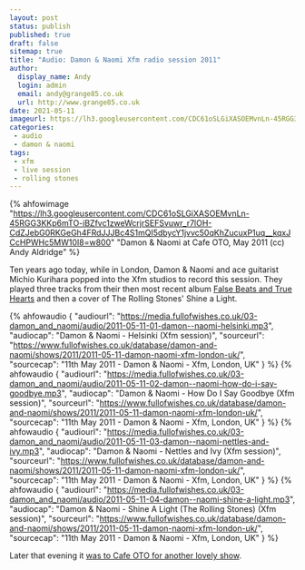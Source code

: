 ```yaml
---
layout: post
status: publish
published: true
draft: false
sitemap: true
title: "Audio: Damon & Naomi Xfm radio session 2011"
author:
  display_name: Andy
  login: admin
  email: andy@grange85.co.uk
  url: http://www.grange85.co.uk
date: 2021-05-11
imageurl: https://lh3.googleusercontent.com/CDC61oSLGiXASOEMvnLn-45RGG3KKp6mTO-iBZfvc1zweWcrjrSEFSvuwr_r7lOH-CdZJebG0RKGeGh4FRdJJJBc4S1mQI5dbycY1jvvc50qKhZucuxP1uq__kqxJCcHPWHc5MW10I8=w2400
categories:
 - audio
 - damon & naomi
tags:
 - xfm
 - live session
 - rolling stones
---
```

{% ahfowimage "https://lh3.googleusercontent.com/CDC61oSLGiXASOEMvnLn-45RGG3KKp6mTO-iBZfvc1zweWcrjrSEFSvuwr_r7lOH-CdZJebG0RKGeGh4FRdJJJBc4S1mQI5dbycY1jvvc50qKhZucuxP1uq__kqxJCcHPWHc5MW10I8=w800" "Damon & Naomi at Cafe OTO, May 2011 (cc) Andy Aldridge" %}

Ten years ago today, while in London, Damon & Naomi and ace guitarist Michio Kurihara popped into the Xfm studios to record this session. They played three tracks from their then most recent album [False Beats and True Hearts](/database/damon-and-naomi/releases/damon-and-naomi-false-beats-and-true-hearts/) and then a cover of The Rolling Stones' Shine a Light.

{% ahfowaudio {
"audiourl": "https://media.fullofwishes.co.uk/03-damon_and_naomi/audio/2011-05-11-01-damon--naomi-helsinki.mp3",
"audiocap": "Damon & Naomi - Helsinki (Xfm session)",
"sourceurl": "https://www.fullofwishes.co.uk/database/damon-and-naomi/shows/2011/2011-05-11-damon-naomi-xfm-london-uk/",
"sourcecap": "11th May 2011 - Damon & Naomi - Xfm, London, UK"
} %}
{% ahfowaudio {
"audiourl": "https://media.fullofwishes.co.uk/03-damon_and_naomi/audio/2011-05-11-02-damon--naomi-how-do-i-say-goodbye.mp3",
"audiocap": "Damon & Naomi - How Do I Say Goodbye (Xfm session)",
"sourceurl": "https://www.fullofwishes.co.uk/database/damon-and-naomi/shows/2011/2011-05-11-damon-naomi-xfm-london-uk/",
"sourcecap": "11th May 2011 - Damon & Naomi - Xfm, London, UK"
} %}
{% ahfowaudio {
"audiourl": "https://media.fullofwishes.co.uk/03-damon_and_naomi/audio/2011-05-11-03-damon--naomi-nettles-and-ivy.mp3",
"audiocap": "Damon & Naomi - Nettles and Ivy (Xfm session)",
"sourceurl": "https://www.fullofwishes.co.uk/database/damon-and-naomi/shows/2011/2011-05-11-damon-naomi-xfm-london-uk/",
"sourcecap": "11th May 2011 - Damon & Naomi - Xfm, London, UK"
} %}
{% ahfowaudio {
"audiourl": "https://media.fullofwishes.co.uk/03-damon_and_naomi/audio/2011-05-11-04-damon--naomi-shine-a-light.mp3",
"audiocap": "Damon & Naomi - Shine A Light (The Rolling Stones) (Xfm session)",
"sourceurl": "https://www.fullofwishes.co.uk/database/damon-and-naomi/shows/2011/2011-05-11-damon-naomi-xfm-london-uk/",
"sourcecap": "11th May 2011 - Damon & Naomi - Xfm, London, UK"
} %}

Later that evening it [was to Cafe OTO for another lovely show](/2011/05/13/review-damon-naomi-in-london-may-2011/).



